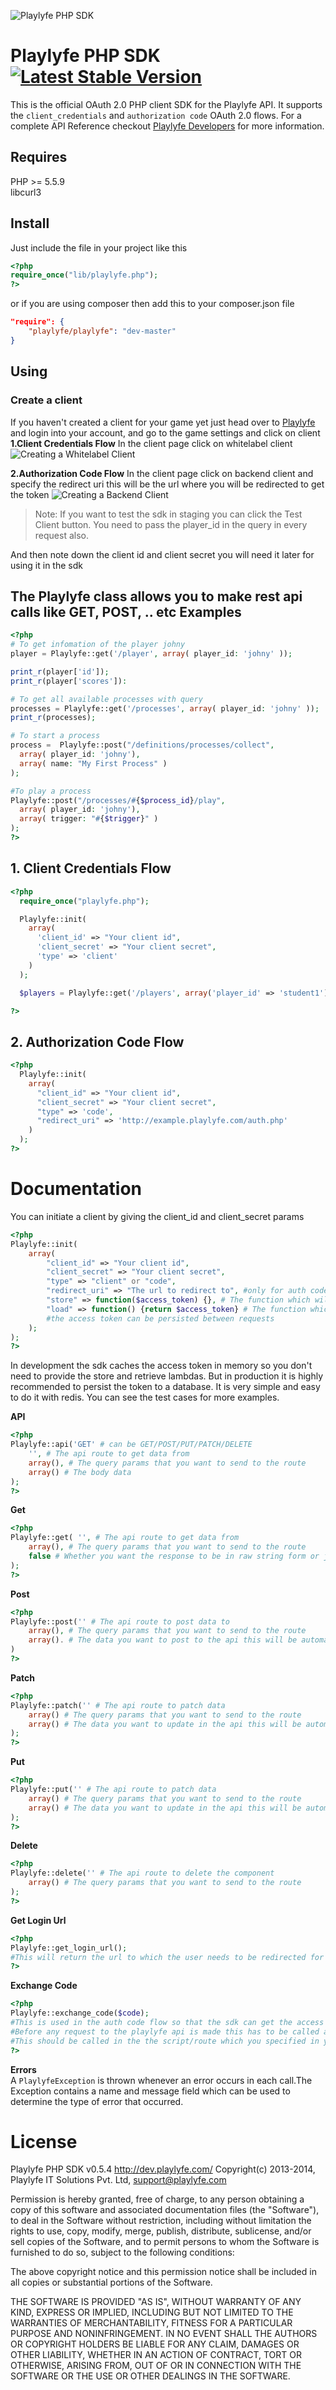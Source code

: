 ![Playlyfe PHP SDK](./images/pl-php-sdk.png "Playlyfe PHP SDK")

Playlyfe PHP SDK    [![Latest Stable Version](https://poser.pugx.org/playlyfe/playlyfe/v/stable.svg)](https://packagist.org/packages/playlyfe/playlyfe)
================
This is the official OAuth 2.0 PHP client SDK for the Playlyfe API.
It supports the `client_credentials` and `authorization code` OAuth 2.0 flows.
For a complete API Reference checkout [Playlyfe Developers](https://dev.playlyfe.com/docs/api) for more information.

Requires
--------
PHP >= 5.5.9  
libcurl3

Install
----------
Just include the file in your project like this
```php
<?php
require_once("lib/playlyfe.php");
?>
```
or if you are using composer then add this to your composer.json file
```json
"require": {
    "playlyfe/playlyfe": "dev-master"
}
```
Using
-----
### Create a client
  If you haven't created a client for your game yet just head over to [Playlyfe](http://playlyfe.com) and login into your account, and go to the game settings and click on client
  **1.Client Credentials Flow**
    In the client page click on whitelabel client
    ![Creating a Whitelabel Client](./images/client.png "Creating a Whitelabel Client")

  **2.Authorization Code Flow**
    In the client page click on backend client and specify the redirect uri this will be the url where you will be redirected to get the token
    ![Creating a Backend Client](./images/auth.png "Creating a Backend Client")

> Note: If you want to test the sdk in staging you can click the Test Client button. You need to pass the player_id in the query in every request also.

  And then note down the client id and client secret you will need it later for using it in the sdk

The Playlyfe class allows you to make rest api calls like GET, POST, .. etc
Examples
--------
```php
<?php
# To get infomation of the player johny
player = Playlyfe::get('/player', array( player_id: 'johny' ));

print_r(player['id']);
print_r(player['scores']):

# To get all available processes with query
processes = Playlyfe::get('/processes', array( player_id: 'johny' ));
print_r(processes);

# To start a process
process =  Playlyfe::post("/definitions/processes/collect",
  array( player_id: 'johny'),
  array( name: "My First Process" )
);

#To play a process
Playlyfe::post("/processes/#{$process_id}/play",
  array( player_id: 'johny'),
  array( trigger: "#{$trigger}" )
);
?>
```
## 1. Client Credentials Flow
```php
<?php
  require_once("playlyfe.php");

  Playlyfe::init(
    array(
      'client_id' => "Your client id",
      'client_secret' => "Your client secret",
      'type' => 'client'
    )
  );

  $players = Playlyfe::get('/players', array('player_id' => 'student1'));

?>
```

## 2. Authorization Code Flow
```php
<?php
  Playlyfe::init(
    array(
      "client_id" => "Your client id",
      "client_secret" => "Your client secret",
      "type" => 'code',
      "redirect_uri" => 'http://example.playlyfe.com/auth.php'
    )
  );
?>
```

# Documentation
You can initiate a client by giving the client_id and client_secret params
```php
<?php
Playlyfe::init(
    array(
        "client_id" => "Your client id",
        "client_secret" => "Your client secret",
        "type" => "client" or "code",
        "redirect_uri" => "The url to redirect to", #only for auth code flow
        "store" => function($access_token) {}, # The function which will persist the access token to a database. You have to persist the token to a database if you want the access token to remain the same in every request
        "load" => function() {return $access_token} # The function which will retrieve the access token. This is called internally by the sdk on every request so the
        #the access token can be persisted between requests
    );
);
?>
```
In development the sdk caches the access token in memory so you don't need to provide the store and retrieve lambdas. But in production it is highly recommended to persist the token to a database. It is very simple and easy to do it with redis. You can see the test cases for more examples.


**API**
```php
<?php
Playlyfe::api('GET' # can be GET/POST/PUT/PATCH/DELETE
    '', # The api route to get data from
    array(), # The query params that you want to send to the route
    array() # The body data
);
?>
```
**Get**
```php
<?php
Playlyfe::get( '', # The api route to get data from
    array(), # The query params that you want to send to the route
    false # Whether you want the response to be in raw string form or json
);
?>
```
**Post**
```php
<?php
Playlyfe::post('' # The api route to post data to
    array(), # The query params that you want to send to the route
    array(). # The data you want to post to the api this will be automagically converted to json
)
?>
```
**Patch**
```php
<?php
Playlyfe::patch('' # The api route to patch data
    array() # The query params that you want to send to the route
    array() # The data you want to update in the api this will be automagically converted to json
);
?>
```
**Put**
```php
<?php
Playlyfe::put('' # The api route to patch data
    array() # The query params that you want to send to the route
    array() # The data you want to update in the api this will be automagically converted to json
);
?>
```
**Delete**
```php
<?php
Playlyfe::delete('' # The api route to delete the component
    array() # The query params that you want to send to the route
);
?>
```
**Get Login Url**
```php
<?php
Playlyfe::get_login_url();
#This will return the url to which the user needs to be redirected for the user to login. You can use this directly in your views.
?>
```

**Exchange Code**
```php
<?php
Playlyfe::exchange_code($code);
#This is used in the auth code flow so that the sdk can get the access token.
#Before any request to the playlyfe api is made this has to be called atleast once.
#This should be called in the the script/route which you specified in your redirect_uri
?>
```

**Errors**  
A ```PlaylyfeException``` is thrown whenever an error occurs in each call.The Exception contains a name and message field which can be used to determine the type of error that occurred.

License
=======
Playlyfe PHP SDK v0.5.4
http://dev.playlyfe.com/
Copyright(c) 2013-2014, Playlyfe IT Solutions Pvt. Ltd, support@playlyfe.com

Permission is hereby granted, free of charge, to any person obtaining a copy
of this software and associated documentation files (the "Software"), to deal
in the Software without restriction, including without limitation the rights
to use, copy, modify, merge, publish, distribute, sublicense, and/or sell
copies of the Software, and to permit persons to whom the Software is
furnished to do so, subject to the following conditions:

The above copyright notice and this permission notice shall be included in
all copies or substantial portions of the Software.

THE SOFTWARE IS PROVIDED "AS IS", WITHOUT WARRANTY OF ANY KIND, EXPRESS OR
IMPLIED, INCLUDING BUT NOT LIMITED TO THE WARRANTIES OF MERCHANTABILITY,
FITNESS FOR A PARTICULAR PURPOSE AND NONINFRINGEMENT. IN NO EVENT SHALL THE
AUTHORS OR COPYRIGHT HOLDERS BE LIABLE FOR ANY CLAIM, DAMAGES OR OTHER
LIABILITY, WHETHER IN AN ACTION OF CONTRACT, TORT OR OTHERWISE, ARISING FROM,
OUT OF OR IN CONNECTION WITH THE SOFTWARE OR THE USE OR OTHER DEALINGS IN
THE SOFTWARE.
